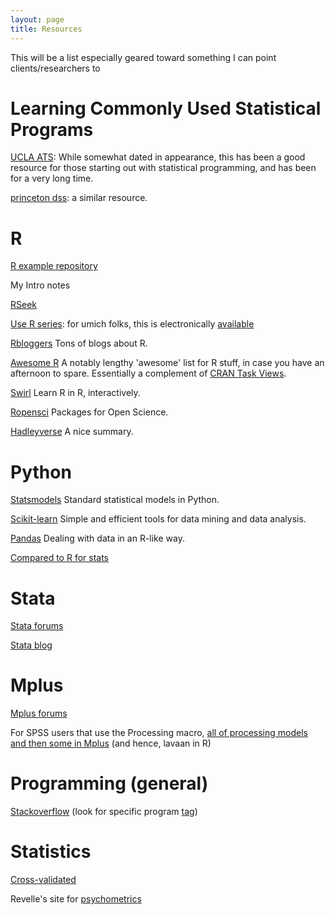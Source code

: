 ```yaml
---
layout: page
title: Resources
---
```


This will be a list especially geared toward something I can point clients/researchers to


# Learning Commonly Used Statistical Programs

<span class="">[UCLA ATS](http://www.ats.ucla.edu/stat/)</span>: While somewhat dated in appearance, this has been a good resource for those starting out with statistical programming, and has been for a very long time.

<span class="">[princeton dss](http://libguides.princeton.edu/dss)</span>: a similar resource.

# R
[R example repository](http://www.uni-kiel.de/psychologie/rexrepos/)

My Intro notes

[RSeek](http://rseek.org/)

[Use R series](http://www.springer.com/series/6991): for umich folks, this is electronically [available](http://mirlyn.lib.umich.edu/Search/Home?lookfor=%22%20Use%20R!%22&type=series)

[Rbloggers](http://www.r-bloggers.com/)  Tons of blogs about R.

[Awesome R](https://github.com/qinwf/awesome-R) A notably lengthy 'awesome' list for R stuff, in case you have an afternoon to spare.  Essentially a complement of [CRAN Task Views](https://cran.r-project.org/web/views/).

[Swirl](http://swirlstats.com/) Learn R in R, interactively.

[Ropensci](https://ropensci.org/) Packages for Open Science.

[Hadleyverse](http://barryrowlingson.github.io/hadleyverse/) A nice summary.


# Python

[Statsmodels](http://www.statsmodels.org/stable/index.html) Standard statistical models in Python.

[Scikit-learn](http://scikit-learn.org/stable/)  Simple and efficient tools for data mining and data analysis.

[Pandas](http://pandas.pydata.org/) Dealing with data in an R-like way.

[Compared to R for stats](http://www.kdnuggets.com/2015/05/r-vs-python-data-science.html)


# Stata
[Stata forums](http://www.statalist.org/forums)

[Stata blog](http://blog.stata.com/)

# Mplus
[Mplus forums](https://www.statmodel.com/cgi-bin/discus/discus.cgi)

For SPSS users that use the Processing macro, [all of processing models and then some in Mplus](http://offbeat.group.shef.ac.uk/FIO/mplusmedmod.htm ) (and hence, lavaan in R)


# Programming (general)
[Stackoverflow](http://stackoverflow.com/) (look for specific program [tag](http://stackoverflow.com/tags))

# Statistics
[Cross-validated](http://stats.stackexchange.com/)

Revelle's site for [psychometrics](http://www.personality-project.org/r/book/)


